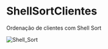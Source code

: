 # ShellSortClientes
Ordenação de clientes com Shell Sort

![Shell_Sort](https://github.com/PedrohfCarlos/PedrohfCarlos/assets/128182599/99accd3a-cec6-401a-a373-a2555d671ef4)

